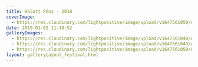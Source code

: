 ```yaml
---
title: Halott Pénz - 2018
coverImage:
  - https://res.cloudinary.com/lightpositive/image/upload/v1647561050/uploads/Halott%20P%C3%A9nz%20-%202018/HP2018.jpg
date: 2019-01-02 11:18:52
galleryImages: 
  - https://res.cloudinary.com/lightpositive/image/upload/v1647561048/uploads/Halott%20P%C3%A9nz%20-%202018/HP20181.jpg
  - https://res.cloudinary.com/lightpositive/image/upload/v1647561049/uploads/Halott%20P%C3%A9nz%20-%202018/HP20182.jpg
  - https://res.cloudinary.com/lightpositive/image/upload/v1647561050/uploads/Halott%20P%C3%A9nz%20-%202018/HP2018.jpg
layout: galleryLayout_festival.html
---
```

